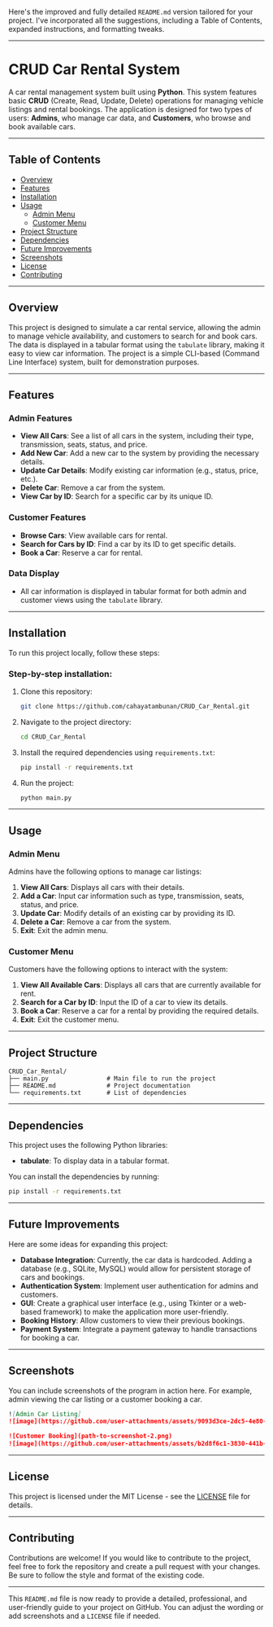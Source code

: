 Here's the improved and fully detailed `README.md` version tailored for your project. I've incorporated all the suggestions, including a Table of Contents, expanded instructions, and formatting tweaks.

---

# CRUD Car Rental System

A car rental management system built using **Python**. This system features basic **CRUD** (Create, Read, Update, Delete) operations for managing vehicle listings and rental bookings. The application is designed for two types of users: **Admins**, who manage car data, and **Customers**, who browse and book available cars.

---

## Table of Contents

- [Overview](#overview)
- [Features](#features)
- [Installation](#installation)
- [Usage](#usage)
  - [Admin Menu](#admin-menu)
  - [Customer Menu](#customer-menu)
- [Project Structure](#project-structure)
- [Dependencies](#dependencies)
- [Future Improvements](#future-improvements)
- [Screenshots](#screenshots)
- [License](#license)
- [Contributing](#contributing)

---

## Overview

This project is designed to simulate a car rental service, allowing the admin to manage vehicle availability, and customers to search for and book cars. The data is displayed in a tabular format using the `tabulate` library, making it easy to view car information. The project is a simple CLI-based (Command Line Interface) system, built for demonstration purposes.

---

## Features

### Admin Features
- **View All Cars**: See a list of all cars in the system, including their type, transmission, seats, status, and price.
- **Add New Car**: Add a new car to the system by providing the necessary details.
- **Update Car Details**: Modify existing car information (e.g., status, price, etc.).
- **Delete Car**: Remove a car from the system.
- **View Car by ID**: Search for a specific car by its unique ID.

### Customer Features
- **Browse Cars**: View available cars for rental.
- **Search for Cars by ID**: Find a car by its ID to get specific details.
- **Book a Car**: Reserve a car for rental.

### Data Display
- All car information is displayed in tabular format for both admin and customer views using the `tabulate` library.

---

## Installation

To run this project locally, follow these steps:

### Step-by-step installation:

1. Clone this repository:
    ```bash
    git clone https://github.com/cahayatambunan/CRUD_Car_Rental.git
    ```

2. Navigate to the project directory:
    ```bash
    cd CRUD_Car_Rental
    ```

3. Install the required dependencies using `requirements.txt`:
    ```bash
    pip install -r requirements.txt
    ```

4. Run the project:
    ```bash
    python main.py
    ```

---

## Usage

### Admin Menu
Admins have the following options to manage car listings:
1. **View All Cars**: Displays all cars with their details.
2. **Add a Car**: Input car information such as type, transmission, seats, status, and price.
3. **Update Car**: Modify details of an existing car by providing its ID.
4. **Delete a Car**: Remove a car from the system.
5. **Exit**: Exit the admin menu.

### Customer Menu
Customers have the following options to interact with the system:
1. **View All Available Cars**: Displays all cars that are currently available for rent.
2. **Search for a Car by ID**: Input the ID of a car to view its details.
3. **Book a Car**: Reserve a car for a rental by providing the required details.
4. **Exit**: Exit the customer menu.

---

## Project Structure

```
CRUD_Car_Rental/
├── main.py                # Main file to run the project
├── README.md              # Project documentation
└── requirements.txt       # List of dependencies
```

---

## Dependencies

This project uses the following Python libraries:

- **tabulate**: To display data in a tabular format.

You can install the dependencies by running:
```bash
pip install -r requirements.txt
```

---

## Future Improvements

Here are some ideas for expanding this project:

- **Database Integration**: Currently, the car data is hardcoded. Adding a database (e.g., SQLite, MySQL) would allow for persistent storage of cars and bookings.
- **Authentication System**: Implement user authentication for admins and customers.
- **GUI**: Create a graphical user interface (e.g., using Tkinter or a web-based framework) to make the application more user-friendly.
- **Booking History**: Allow customers to view their previous bookings.
- **Payment System**: Integrate a payment gateway to handle transactions for booking a car.

---

## Screenshots

You can include screenshots of the program in action here. For example, admin viewing the car listing or a customer booking a car.

```md
![Admin Car Listing]
![image](https://github.com/user-attachments/assets/9093d3ce-2dc5-4e80-b95d-88a50c25e1e0)

![Customer Booking](path-to-screenshot-2.png)
![image](https://github.com/user-attachments/assets/b2d8f6c1-3830-441b-bedc-db25dfbc7ffa)

```

---

## License

This project is licensed under the MIT License - see the [LICENSE](LICENSE) file for details.

---

## Contributing

Contributions are welcome! If you would like to contribute to the project, feel free to fork the repository and create a pull request with your changes. Be sure to follow the style and format of the existing code.

---

This `README.md` file is now ready to provide a detailed, professional, and user-friendly guide to your project on GitHub. You can adjust the wording or add screenshots and a `LICENSE` file if needed.
